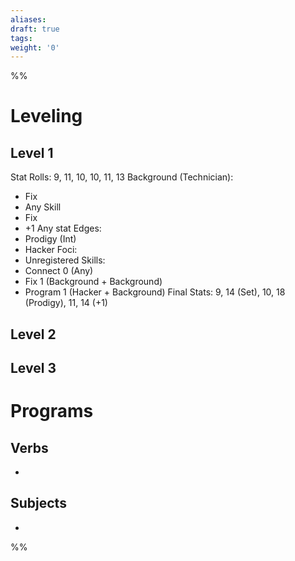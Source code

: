 ```yaml
---
aliases: 
draft: true
tags: 
weight: '0'
---
```

%%
# Leveling
## Level 1
Stat Rolls: 9, 11, 10, 10, 11, 13
Background (Technician):
- Fix
- Any Skill
- Fix
- +1 Any stat
Edges:
- Prodigy (Int)
- Hacker
Foci:
- Unregistered
Skills:
- Connect 0 (Any)
- Fix 1 (Background + Background)
- Program 1 (Hacker + Background)
Final Stats: 9, 14 (Set), 10, 18 (Prodigy), 11, 14 (+1)
## Level 2
## Level 3
# Programs
## Verbs
- 
## Subjects
- 
%%